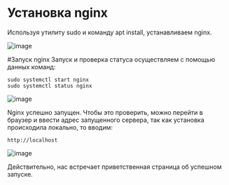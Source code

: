 <!-- Тут должно быть введение
Написать, что работаем на убунте
-->
# Установка nginx 
Используя утилиту sudo и команду apt install, устанавливаем nginx.

![image](https://github.com/user-attachments/assets/00613fb1-3bb7-4ffb-97a8-ff593b057e4a)

#Запуск nginx 
Запуск и проверка статуса осуществляем с помощью данных команд:
```
sudo systemctl start nginx
sudo systemctl status nginx
```
![image](https://github.com/user-attachments/assets/fad49ab8-c016-4136-8463-c70061355e0b)

Nginx успешно запущен. Чтобы это проверить, можно перейти в браузер и ввести адрес запущенного сервера, так как установка происходила локально, то вводим:
```
http://localhost
```
![image](https://github.com/user-attachments/assets/b20c8529-9538-4bfb-9ee0-20d074487e7b)

Действительно, нас встречает приветственная страница об успешном запуске. 

